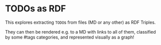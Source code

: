 # TODOs as RDF

This explores extracting `TODO`s from files (MD or any other) as RDF Triples.

They can then be rendered e.g. to a MD with links to all of them, classified by some #tags categories, and represented visually as a graph!
